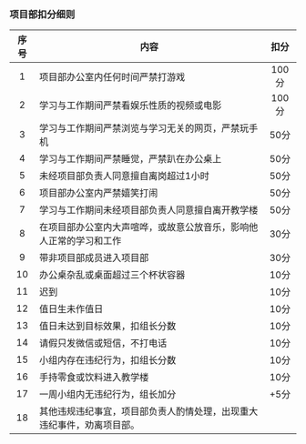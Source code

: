 ### 项目部扣分细则
|序号|内容|扣分|
|:----:|---|:----:|
|1|项目部办公室内任何时间严禁打游戏|100分|
|2|学习与工作期间严禁看娱乐性质的视频或电影|100分|
|3|学习与工作期间严禁浏览与学习无关的网页，严禁玩手机|50分|
|4|学习与工作期间严禁睡觉，严禁趴在办公桌上|50分|
|5|未经项目部负责人同意擅自离岗超过1小时|50分|
|6|项目部办公室内严禁嬉笑打闹|50分|
|7|学习与工作期间未经项目部负责人同意擅自离开教学楼|50分|
|8|在项目部办公室内大声喧哗，或故意公放音乐，影响他人正常的学习和工作|30分|
|9|带非项目部成员进入项目部|30分|
|10| 办公桌杂乱或桌面超过三个杯状容器|10分|
|11| 迟到|10分|
|12| 值日生未作值日|10分|
|13| 值日未达到目标效果，扣组长分数|10分|
|14| 请假只发微信或短信，不打电话  |10分|
|15| 小组内存在违纪行为，扣组长分数 |10分|
|16| 手持零食或饮料进入教学楼 |10分|
|17| 一周小组内无违纪行为，组长加分 |+5分|
|18| 其他违规违纪事宜，项目部负责人酌情处理，出现重大违纪事件，劝离项目部。||